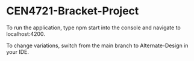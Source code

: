 # CEN4721-Bracket-Project

To run the application, type npm start into the console and navigate to localhost:4200.

To change variations, switch from the main branch to Alternate-Design in your IDE.
